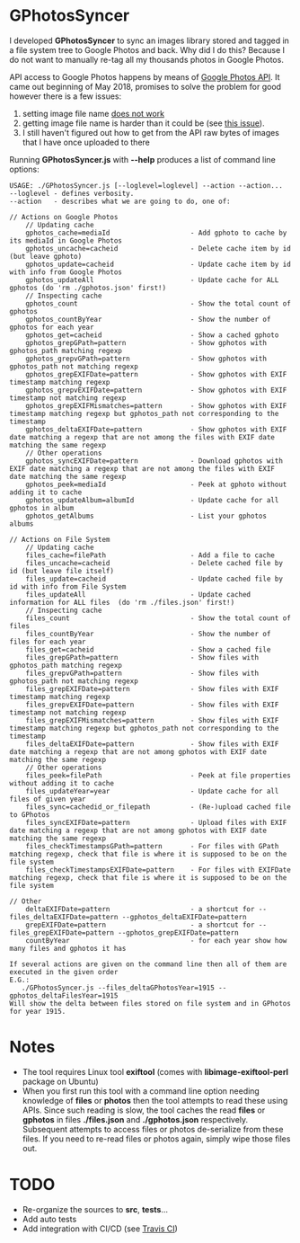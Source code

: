 # GPhotosSyncer
I developed **GPhotosSyncer** to sync an images library stored and tagged in a file system tree to Google Photos and back. 
Why did I do this? Because I do not want to manually re-tag all my thousands photos in Google Photos.

API access to Google Photos happens by means of [Google Photos API](https://developers.google.com/photos/library/guides/get-started). It came out beginning of May 2018, promises to solve the problem for good however there is a few issues:
1. setting image file name [does not work](https://issuetracker.google.com/issues/79757390)
1. getting image file name is harder than it could be (see [this issue](https://issuetracker.google.com/issues/79656863)).
1. I still haven't figured out how to get from the API raw bytes of images that I have once uploaded to there

Running **GPhotosSyncer.js** with **--help** produces a list of command line options:
```
USAGE: ./GPhotosSyncer.js [--loglevel=loglevel] --action --action...
--loglevel - defines verbosity.
--action   - describes what we are going to do, one of:

// Actions on Google Photos
    // Updating cache
    gphotos_cache=mediaId                    - Add gphoto to cache by its mediaId in Google Photos
    gphotos_uncache=cacheid                  - Delete cache item by id (but leave gphoto)
    gphotos_update=cacheid                   - Update cache item by id with info from Google Photos
    gphotos_updateAll                        - Update cache for ALL gphotos (do 'rm ./gphotos.json' first!)
    // Inspecting cache
    gphotos_count                            - Show the total count of gphotos
    gphotos_countByYear                      - Show the number of gphotos for each year
    gphotos_get=cacheid                      - Show a cached gphoto
    gphotos_grepGPath=pattern                - Show gphotos with gphotos_path matching regexp
    gphotos_grepvGPath=pattern               - Show gphotos with gphotos_path not matching regexp
    gphotos_grepEXIFDate=pattern             - Show gphotos with EXIF timestamp matching regexp
    gphotos_grepvEXIFDate=pattern            - Show gphotos with EXIF timestamp not matching regexp
    gphotos_grepEXIFMismatches=pattern       - Show gphotos with EXIF timestamp matching regexp but gphotos_path not corresponding to the timestamp
    gphotos_deltaEXIFDate=pattern            - Show gphotos with EXIF date matching a regexp that are not among the files with EXIF date matching the same regexp
    // Other operations
    gphotos_syncEXIFDate=pattern             - Download gphotos with EXIF date matching a regexp that are not among the files with EXIF date matching the same regexp
    gphotos_peek=mediaId                     - Peek at gphoto without adding it to cache
    gphotos_updateAlbum=albumId              - Update cache for all gphotos in album
    gphotos_getAlbums                        - List your gphotos albums

// Actions on File System
    // Updating cache
    files_cache=filePath                     - Add a file to cache
    files_uncache=cacheid                    - Delete cached file by id (but leave file itself)
    files_update=cacheid                     - Update cached file by id with info from File System
    files_updateAll                          - Update cached information for ALL files  (do 'rm ./files.json' first!)
    // Inspecting cache
    files_count                              - Show the total count of files
    files_countByYear                        - Show the number of files for each year
    files_get=cacheid                        - Show a cached file
    files_grepGPath=pattern                  - Show files with gphotos_path matching regexp
    files_grepvGPath=pattern                 - Show files with gphotos_path not matching regexp
    files_grepEXIFDate=pattern               - Show files with EXIF timestamp matching regexp
    files_grepvEXIFDate=pattern              - Show files with EXIF timestamp not matching regexp
    files_grepEXIFMismatches=pattern         - Show files with EXIF timestamp matching regexp but gphotos_path not corresponding to the timestamp
    files_deltaEXIFDate=pattern              - Show files with EXIF date matching a regexp that are not among gphotos with EXIF date matching the same regexp
    // Other operations
    files_peek=filePath                      - Peek at file properties without adding it to cache
    files_updateYear=year                    - Update cache for all files of given year
    files_sync=cachedid_or_filepath          - (Re-)upload cached file to GPhotos
    files_syncEXIFDate=pattern               - Upload files with EXIF date matching a regexp that are not among gphotos with EXIF date matching the same regexp
    files_checkTimestampsGPath=pattern       - For files with GPath matching regexp, check that file is where it is supposed to be on the file system
    files_checkTimestampsEXIFDate=pattern    - For files with EXIFDate matching regexp, check that file is where it is supposed to be on the file system

// Other
    deltaEXIFDate=pattern                    - a shortcut for --files_deltaEXIFDate=pattern --gphotos_deltaEXIFDate=pattern
    grepEXIFDate=pattern                     - a shortcut for --files_grepEXIFDate=pattern --gphotos_grepEXIFDate=pattern
    countByYear                              - for each year show how many files and gphotos it has

If several actions are given on the command line then all of them are executed in the given order
E.G.:
   ./GPhotosSyncer.js --files_deltaGPhotosYear=1915 --gphotos_deltaFilesYear=1915
Will show the delta between files stored on file system and in GPhotos for year 1915.
```

# Notes
* The tool requires Linux tool **exiftool** (comes with **libimage-exiftool-perl** package on Ubuntu)
* When you first run this tool with a command line option needing knowledge of **files** or **photos**
then the tool attempts to read these using APIs. Since such reading is slow, the tool caches the read
**files** or **gphotos** in files **./files.json** and **./gphotos.json** respectively. Subsequent
attempts to access files or photos de-serialize from these files. If you need to re-read files or
photos again, simply wipe those files out.

# TODO
* Re-organize the sources to **src**, **tests**...
* Add auto tests
* Add integration with CI/CD (see [Travis CI](https://travis-ci.org))
